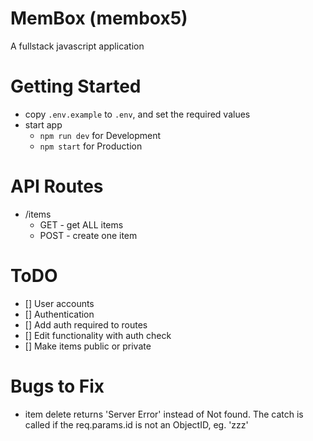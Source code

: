 # MemBox (membox5)
A fullstack javascript application

# Getting Started
* copy `.env.example` to `.env`, and set the required values
* start app
  * `npm run dev` for Development
  * `npm start` for Production

# API Routes
* /items
  * GET - get ALL items
  * POST - create one item

# ToDO
- [] User accounts
- [] Authentication
- [] Add auth required to routes
- [] Edit functionality with auth check
- [] Make items public or private

# Bugs to Fix
- item delete returns 'Server Error' instead of Not found.  The catch is called if the req.params.id is not an ObjectID, eg. 'zzz'